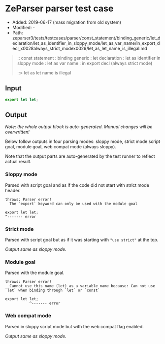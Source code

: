 # ZeParser parser test case

- Added: 2019-06-17 (mass migration from old system)
- Modified: -
- Path: zeparser3/tests/testcases/parser/const_statement/binding_generic/let_declaration/let_as_identifier_in_sloppy_mode/let_as_var_name/in_export_decl_x0028always_strict_modex0029/let_as_let_name_is_illegal.md

> :: const statement : binding generic : let declaration : let as identifier in sloppy mode : let as var name : in export decl (always strict mode)
>
> ::> let as let name is illegal

## Input

`````js
export let let;
`````

## Output

_Note: the whole output block is auto-generated. Manual changes will be overwritten!_

Below follow outputs in four parsing modes: sloppy mode, strict mode script goal, module goal, web compat mode (always sloppy).

Note that the output parts are auto-generated by the test runner to reflect actual result.

### Sloppy mode

Parsed with script goal and as if the code did not start with strict mode header.

`````
throws: Parser error!
  The `export` keyword can only be used with the module goal

export let let;
^------- error
`````

### Strict mode

Parsed with script goal but as if it was starting with `"use strict"` at the top.

_Output same as sloppy mode._

### Module goal

Parsed with the module goal.

`````
throws: Parser error!
  Cannot use this name (let) as a variable name because: Can not use `let` when binding through `let` or `const`

export let let;
           ^------- error
`````


### Web compat mode

Parsed in sloppy script mode but with the web compat flag enabled.

_Output same as sloppy mode._
